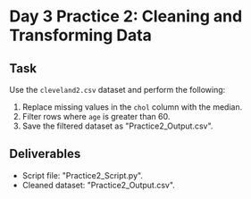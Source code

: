# Day 3 Practice 2: Cleaning and Transforming Data

## Task
Use the `cleveland2.csv` dataset and perform the following:
1. Replace missing values in the `chol` column with the median.
2. Filter rows where `age` is greater than 60.
3. Save the filtered dataset as "Practice2_Output.csv".

## Deliverables
- Script file: "Practice2_Script.py".
- Cleaned dataset: "Practice2_Output.csv".
